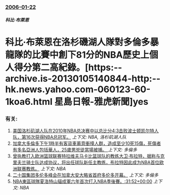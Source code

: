 ### [2006-01-22](/news/2006/01/22/index.md)

##### 科比·布萊恩
# 科比·布萊恩在洛杉磯湖人隊對多倫多暴龍隊的比賽中創下81分的NBA歷史上個人得分第二高紀錄。[https:--archive.is-20130105140844-http:--hk.news.yahoo.com-060123-60-1koa6.html 星島日報-雅虎新聞]yes




### 有关:

1. [ 美国洛杉矶湖人队在2010年NBA总决赛中以总比分4:3击败波士顿凯尔特人队，第16次获得NBA总冠军。](/news/2010/06/17/美国洛杉矶湖人队在2010年NBA总决赛中以总比分4-3击败波士顿凯尔特人队-第16次获得NBA总冠军.md) _上下文: NBA, 洛杉矶湖人队_
2. [加拿大多倫多下午1時半有客貨車蓄意衝撞人群，造成至少10死15傷，死傷者有多名亞洲人包括華人，25歲男兇徒當場被捕。 ](/news/2018/04/23/加拿大多倫多下午1時半有客貨車蓄意衝撞人群-造成至少10死15傷-死傷者有多名亞洲人包括華人-25歲男兇徒當場被捕.md) _上下文: 多倫多_
3. [ 曾执教打入欧洲篮球联赛特拉维夫马卡比篮球队的教练大卫·布拉特，据称与克里夫兰骑士队达成协议，将出任球队新任主教练，布拉特因此成为NBA首位欧洲联赛教练。](/news/2014/06/7/曾执教打入欧洲篮球联赛特拉维夫马卡比篮球队的教练大卫-布拉特-据称与克里夫兰骑士队达成协议-将出任球队新任主教练-布拉.md) _上下文: NBA_
4. [ 二十国集团多伦多峰会在加拿大安大略省首府多伦多开幕。](/news/2010/06/26/二十国集团多伦多峰会在加拿大安大略省首府多伦多开幕.md) _上下文: 多倫多_
5. [ NBA東區球隊夏洛特山貓成軍六年首次打入NBA季後賽。:31:52+00:00](/news/2010/04/8/NBA東區球隊夏洛特山貓成軍六年首次打入NBA季後賽-31-52-00-00.md) _上下文: NBA_
